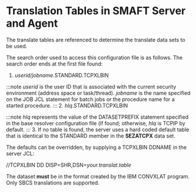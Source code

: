 # Translation Tables in SMAFT Server and Agent

The translate tables are referenced to determine the translate data sets to be used.

The search order used to access this configuration file is as follows. The search order ends at the first file found:

1. *userid/jobname*.STANDARD.TCPXLBIN

  :::note
   *userid* is the user ID that is associated with the current security environment (address space or task/thread).
   *jobname* is the name specified on the JOB JCL statement for batch jobs or the procedure name for a started procedure.
  :::
2. *hlq*.STANDARD.TCPXLBIN
  
  :::note
   *hlq* represents the value of the DATASETPREFIX statement specified in the base resolver configuration file (if found; otherwise, *hlq* is TCPIP by default.
  :::
3. If no table is found, the server uses a hard coded default table that is identical to the STANDARD member in the **SEZATCPX** data set.

The defaults can be overridden, by supplying a TCPXLBIN DDNAME in the server JCL:

//TCPXLBIN DD DISP=SHR,DSN=*your.translat.table*

The dataset **must** be in the format created by the IBM CONVXLAT program. Only SBCS translations are supported.
